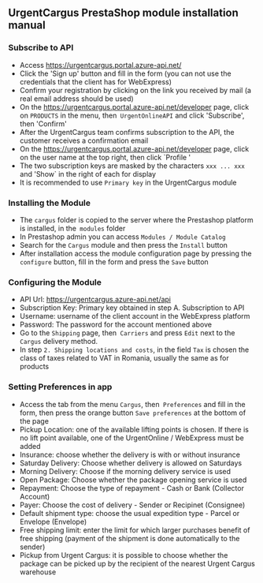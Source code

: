 ## UrgentCargus PrestaShop module installation manual

### Subscribe to API

- Access https://urgentcargus.portal.azure-api.net/
- Click the 'Sign up' button and fill in the form (you can not use the credentials that the client has for WebExpress)
- Confirm your registration by clicking on the link you received by mail (a real email address should be used)
- On the https://urgentcargus.portal.azure-api.net/developer page, click on `PRODUCTS` in the menu, then`
   UrgentOnlineAPI` and click 'Subscribe', then 'Confirm'
- After the UrgentCargus team confirms subscription to the API, the customer receives a confirmation email
- On the https://urgentcargus.portal.azure-api.net/developer page, click on the user name at the top right, then click
   `Profile '
- The two subscription keys are masked by the characters `xxx ... xxx` and 'Show` in the right of each for display
- It is recommended to use `Primary key` in the UrgentCargus module

### Installing the Module
- The `cargus` folder is copied to the server where the Prestashop platform is installed, in the` modules` folder
- In Prestashop admin you can access `Modules / Module Catalog`
- Search for the `Cargus` module and then press the `Install` button
- After installation access the module configuration page by pressing the `configure` button, fill in the form and press the `Save` button

### Configuring the Module

- API Url: https://urgentcargus.azure-api.net/api
- Subscription Key: Primary key obtained in step A. Subscription to API
- Username: username of the client account in the WebExpress platform
- Password: The password for the account mentioned above
- Go to the `Shipping` page, then` Carriers` and press `Edit` next to the` Cargus` delivery method.
- In step `2. Shipping locations and costs`, in the field `Tax` is chosen the class of taxes related to VAT in Romania, usually the same as for products

### Setting Preferences in app

- Access the tab from the menu `Cargus`, then` Preferences` and fill in the form, then press the orange button `Save preferences` at the bottom of the page
- Pickup Location: one of the available lifting points is chosen. If there is no lift point available, one of the UrgentOnline / WebExpress must be added
- Insurance: choose whether the delivery is with or without insurance
- Saturday Delivery: Choose whether delivery is allowed on Saturdays
- Morning Delivery: Choose if the morning delivery service is used
- Open Package: Choose whether the package opening service is used
- Repayment: Choose the type of repayment - Cash or Bank (Collector Account)
- Payer: Choose the cost of delivery - Sender or Recipinet (Consignee)
- Default shipment type: choose the usual expedition type - Parcel or Envelope (Envelope)
- Free shipping limit: enter the limit for which larger purchases benefit of free shipping (payment of the shipment is
    done automatically to the sender)
- Pickup from Urgent Cargus: it is possible to choose whether the package can be picked up by the recipient of the
    nearest Urgent Cargus warehouse